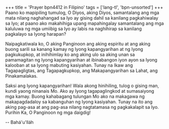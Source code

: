 +++
title = 'Prayer bpn4412 in Filipino'
tags = ['lang-tl', 'bpn-unsorted']
+++
Paano ko mapipiling tumulog, O Diyos, aking Diyos, samantalang ang mga mata nilang naghahangad sa Iyo ay gising dahil sa kanilang pagkahiwalay sa Iyo; at paano ako makahihiga upang mapahingalay samantalang ang mga kaluluwa ng mga umiibig sa Iyo ay labis na naghihirap sa kanilang pagkalayo sa Iyong harapan?

Naipagkatiwala ko, O aking Pangi­noon ang aking espiritu at ang aking buong sarili sa kanang kamay ng Iyong kapangyarihan at ng Iyong pagkukupkop, at inihihimlay ko ang aking ulo sa aking unan sa pamamagitan ng Iyong kapangyarihan at ibinabangon iyon ayon sa Iyong kalooban at sa Iyong mabuting kasiyahan. Tunay na Ikaw ang Tagapagligtas, ang Tagapagkupkop, ang Makapangyarihan sa Lahat, ang Pinakamalakas.

Saksi ang Iyong kapangyarihan! Wala akong hinihiling, tulog o gising man, kundi yaong ninanais Mo. Ako ay Iyong tagapaglingkod at sumasaiyong mga kamay. Buong kahabagang tulungan Mo ako na makagawa ng makapagdadaloy sa kabanguhan ng Iyong kasiyahan. Tunay na ito ang aking pag-asa at ang pag-asa nilang nagtatamasa ng pagkakalapit sa Iyo. Purihin Ka, O Panginoon ng mga daigdig!

-- Bahá'u'lláh
